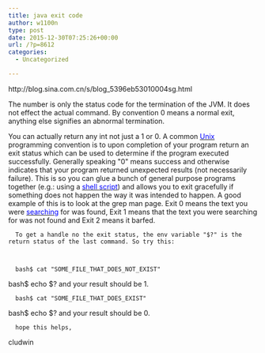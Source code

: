 ```yaml
---
title: java exit code
author: w1100n
type: post
date: 2015-12-30T07:25:26+00:00
url: /?p=8612
categories:
  - Uncategorized

---
```

<div id="post_message_193890">
  http://blog.sina.com.cn/s/blog_5396eb53010004sg.html


  The number is only the status code for the termination of the JVM. It does not effect the actual command. By convention 0 means a normal exit, anything else signifies an abnormal termination.


  <div id="post_message_193968">
    You can actually return any int not just a 1 or 0. A common <a id="KonaLink0" class="kLink" href="http://www.linuxquestions.org/questions/showthread.php?t=39993#" target="_top" name="KonaLink0"><span style="color: blue;"><span class="kLink">Unix</a> programming convention is to upon completion of your program return an exit status which can be used to determine if the program executed successfully. Generally speaking "0" means success and otherwise indicates that your program returned unexpected results (not necessarily failure). This is so you can glue a bunch of general purpose programs together (e.g.: using a <a id="KonaLink1" class="kLink" href="http://www.linuxquestions.org/questions/showthread.php?t=39993#" target="_top" name="KonaLink1"><span style="color: blue;"><span class="kLink">shell <span class="kLink">script</a>) and allows you to exit gracefully if something does not happen the way it was intended to happen. A good example of this is to look at the grep man page. Exit 0 means the text you were <a id="KonaLink2" class="kLink" href="http://www.linuxquestions.org/questions/showthread.php?t=39993#" target="_top" name="KonaLink2"><span style="color: blue;"><span class="kLink">searching</a> for was found, Exit 1 means that the text you were searching for was not found and Exit 2 means it barfed. 
    
    
      To get a handle no the exit status, the env variable "$?" is the return status of the last command. So try this:
    
    
    
      bash$ cat "SOME_FILE_THAT_DOES_NOT_EXIST"
 bash$ echo $?
 and your result should be 1.
    
    
    
      bash$ cat "SOME_FILE_THAT_DOES_EXIST"
 bash$ echo $?
 and your result should be 0.
    
    
    
      hope this helps,
 cludwin
  
